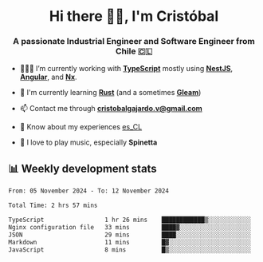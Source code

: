 <h1 align="center">Hi there ✌🏻, I'm Cristóbal</h1>
<h3 align="center">A passionate Industrial Engineer and Software Engineer from Chile 🇨🇱</h3>

- 🧑🏻‍💻 I’m currently working with **[TypeScript](https://www.typescriptlang.org)** mostly using **[NestJS](https://nestjs.com)**, **[Angular](https://angular.io)**, and **[Nx](https://nx.dev)**.

- 🌱 I'm currently learning **[Rust](https://www.rust-lang.org)** (and a sometimes **[Gleam](https://gleam.run/)**)

- 📫 Contact me through **cristobalgajardo.v@gmail.com**

- 📄 Know about my experiences [es_CL](https://bit.ly/cv-cristobal-gajardo)

- 🎸 I love to play music, especially **Spinetta**

## 📊 Weekly development stats

<!--START_SECTION:waka-->

```txt
From: 05 November 2024 - To: 12 November 2024

Total Time: 2 hrs 57 mins

TypeScript                 1 hr 26 mins    ████████████▒░░░░░░░░░░░░   48.89 %
Nginx configuration file   33 mins         ████▓░░░░░░░░░░░░░░░░░░░░   18.74 %
JSON                       29 mins         ████░░░░░░░░░░░░░░░░░░░░░   16.47 %
Markdown                   11 mins         █▓░░░░░░░░░░░░░░░░░░░░░░░   06.73 %
JavaScript                 8 mins          █▒░░░░░░░░░░░░░░░░░░░░░░░   04.95 %
```

<!--END_SECTION:waka-->

